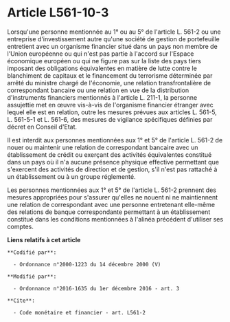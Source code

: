 # Article L561-10-3

Lorsqu'une personne mentionnée au 1° ou au 5° de l'article L. 561-2 ou une entreprise d'investissement autre qu'une société
de gestion de portefeuille entretient avec un organisme financier situé dans un pays non membre de l'Union européenne ou qui
n'est pas partie à l'accord sur l'Espace économique européen ou qui ne figure pas sur la liste des pays tiers imposant des
obligations équivalentes en matière de lutte contre le blanchiment de capitaux et le financement du terrorisme déterminée par
arrêté du ministre chargé de l'économie, une relation transfrontalière de correspondant bancaire ou une relation en vue de la
distribution d'instruments financiers mentionnés à l'article L. 211-1, la personne assujettie met en œuvre vis-à-vis de
l'organisme financier étranger avec lequel elle est en relation, outre les mesures prévues aux articles L. 561-5, L. 561-5-1
et L. 561-6, des mesures de vigilance spécifiques définies par décret en Conseil d'Etat. 

Il est interdit aux personnes mentionnées aux 1° et 5° de l'article L. 561-2 de nouer ou maintenir une relation de
correspondant bancaire avec un établissement de crédit ou exerçant des activités équivalentes constitué dans un pays où il
n'a aucune présence physique effective permettant que s'exercent des activités de direction et de gestion, s'il n'est pas
rattaché à un établissement ou à un groupe réglementé. 

Les personnes mentionnées aux 1° et 5° de l'article L. 561-2 prennent des mesures appropriées pour s'assurer qu'elles ne
nouent ni ne maintiennent une relation de correspondant avec une personne entretenant elle-même des relations de banque
correspondante permettant à un établissement constitué dans les conditions mentionnées à l'alinéa précédent d'utiliser ses
comptes.

**Liens relatifs à cet article**

	**Codifié par**:

	  - Ordonnance n°2000-1223 du 14 décembre 2000 (V)

	**Modifié par**:

	  - Ordonnance n°2016-1635 du 1er décembre 2016 - art. 3

	**Cite**:

	  - Code monétaire et financier - art. L561-2
